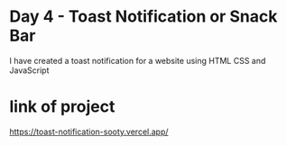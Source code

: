# Day 4 - Toast Notification or Snack Bar
I have created a toast notification for a website using HTML CSS and JavaScript

# link of project
https://toast-notification-sooty.vercel.app/
